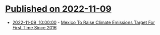 # [Published on 2022-11-09](index.md)

* [2022-11-09, 10:00:00](https://news.slashdot.org/story/22/11/08/235206/mexico-to-raise-climate-emissions-target-for-first-time-since-2016?utm_source=rss1.0mainlinkanon&utm_medium=feed) - [Mexico To Raise Climate Emissions Target For First Time Since 2016](https://news.slashdot.org/story/22/11/08/235206/mexico-to-raise-climate-emissions-target-for-first-time-since-2016?utm_source=rss1.0mainlinkanon&utm_medium=feed)

